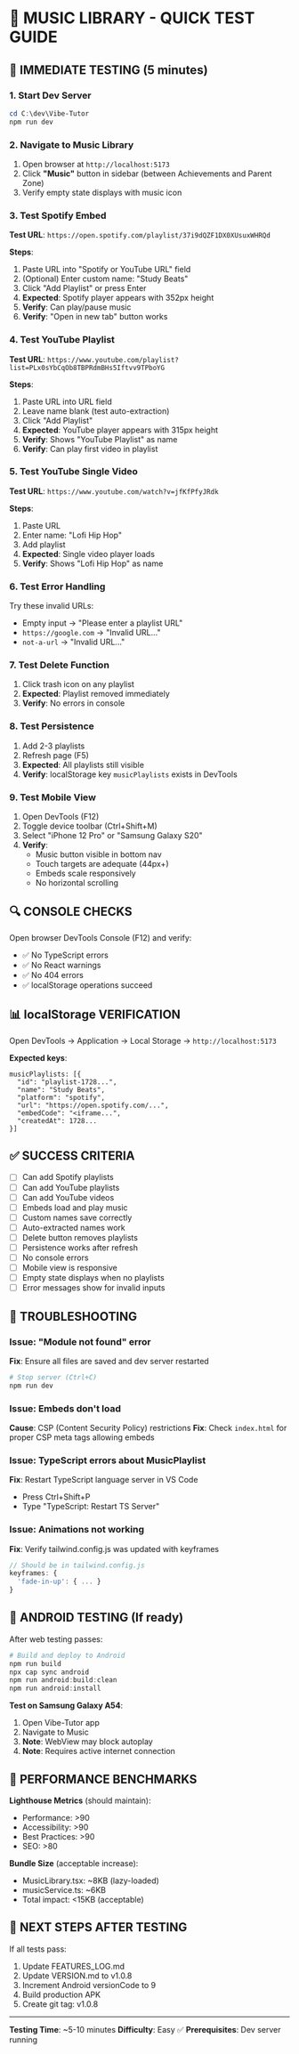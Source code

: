 # 🧪 MUSIC LIBRARY - QUICK TEST GUIDE

## 🚀 IMMEDIATE TESTING (5 minutes)

### 1. Start Dev Server
```powershell
cd C:\dev\Vibe-Tutor
npm run dev
```

### 2. Navigate to Music Library
1. Open browser at `http://localhost:5173`
2. Click **"Music"** button in sidebar (between Achievements and Parent Zone)
3. Verify empty state displays with music icon

### 3. Test Spotify Embed
**Test URL**: `https://open.spotify.com/playlist/37i9dQZF1DX0XUsuxWHRQd`

**Steps**:
1. Paste URL into "Spotify or YouTube URL" field
2. (Optional) Enter custom name: "Study Beats"
3. Click "Add Playlist" or press Enter
4. **Expected**: Spotify player appears with 352px height
5. **Verify**: Can play/pause music
6. **Verify**: "Open in new tab" button works

### 4. Test YouTube Playlist
**Test URL**: `https://www.youtube.com/playlist?list=PLx0sYbCqOb8TBPRdmBHs5Iftvv9TPboYG`

**Steps**:
1. Paste URL into URL field
2. Leave name blank (test auto-extraction)
3. Click "Add Playlist"
4. **Expected**: YouTube player appears with 315px height
5. **Verify**: Shows "YouTube Playlist" as name
6. **Verify**: Can play first video in playlist

### 5. Test YouTube Single Video
**Test URL**: `https://www.youtube.com/watch?v=jfKfPfyJRdk`

**Steps**:
1. Paste URL
2. Enter name: "Lofi Hip Hop"
3. Add playlist
4. **Expected**: Single video player loads
5. **Verify**: Shows "Lofi Hip Hop" as name

### 6. Test Error Handling
Try these invalid URLs:
- Empty input → "Please enter a playlist URL"
- `https://google.com` → "Invalid URL..."
- `not-a-url` → "Invalid URL..."

### 7. Test Delete Function
1. Click trash icon on any playlist
2. **Expected**: Playlist removed immediately
3. **Verify**: No errors in console

### 8. Test Persistence
1. Add 2-3 playlists
2. Refresh page (F5)
3. **Expected**: All playlists still visible
4. **Verify**: localStorage key `musicPlaylists` exists in DevTools

### 9. Test Mobile View
1. Open DevTools (F12)
2. Toggle device toolbar (Ctrl+Shift+M)
3. Select "iPhone 12 Pro" or "Samsung Galaxy S20"
4. **Verify**: 
   - Music button visible in bottom nav
   - Touch targets are adequate (44px+)
   - Embeds scale responsively
   - No horizontal scrolling

## 🔍 CONSOLE CHECKS

Open browser DevTools Console (F12) and verify:
- ✅ No TypeScript errors
- ✅ No React warnings
- ✅ No 404 errors
- ✅ localStorage operations succeed

## 📊 localStorage VERIFICATION

Open DevTools → Application → Local Storage → `http://localhost:5173`

**Expected keys**:
```
musicPlaylists: [{
  "id": "playlist-1728...",
  "name": "Study Beats",
  "platform": "spotify",
  "url": "https://open.spotify.com/...",
  "embedCode": "<iframe...",
  "createdAt": 1728...
}]
```

## ✅ SUCCESS CRITERIA

- [ ] Can add Spotify playlists
- [ ] Can add YouTube playlists  
- [ ] Can add YouTube videos
- [ ] Embeds load and play music
- [ ] Custom names save correctly
- [ ] Auto-extracted names work
- [ ] Delete button removes playlists
- [ ] Persistence works after refresh
- [ ] No console errors
- [ ] Mobile view is responsive
- [ ] Empty state displays when no playlists
- [ ] Error messages show for invalid inputs

## 🚨 TROUBLESHOOTING

### Issue: "Module not found" error
**Fix**: Ensure all files are saved and dev server restarted
```powershell
# Stop server (Ctrl+C)
npm run dev
```

### Issue: Embeds don't load
**Cause**: CSP (Content Security Policy) restrictions
**Fix**: Check `index.html` for proper CSP meta tags allowing embeds

### Issue: TypeScript errors about MusicPlaylist
**Fix**: Restart TypeScript language server in VS Code
- Press Ctrl+Shift+P
- Type "TypeScript: Restart TS Server"

### Issue: Animations not working
**Fix**: Verify tailwind.config.js was updated with keyframes
```javascript
// Should be in tailwind.config.js
keyframes: {
  'fade-in-up': { ... }
}
```

## 📱 ANDROID TESTING (If ready)

After web testing passes:

```powershell
# Build and deploy to Android
npm run build
npx cap sync android
npm run android:build:clean
npm run android:install
```

**Test on Samsung Galaxy A54**:
1. Open Vibe-Tutor app
2. Navigate to Music
3. **Note**: WebView may block autoplay
4. **Note**: Requires active internet connection

## 🎯 PERFORMANCE BENCHMARKS

**Lighthouse Metrics** (should maintain):
- Performance: >90
- Accessibility: >90
- Best Practices: >90
- SEO: >80

**Bundle Size** (acceptable increase):
- MusicLibrary.tsx: ~8KB (lazy-loaded)
- musicService.ts: ~6KB
- Total impact: <15KB (acceptable)

## 📝 NEXT STEPS AFTER TESTING

If all tests pass:
1. Update FEATURES_LOG.md
2. Update VERSION.md to v1.0.8
3. Increment Android versionCode to 9
4. Build production APK
5. Create git tag: v1.0.8

---

**Testing Time**: ~5-10 minutes
**Difficulty**: Easy ✅
**Prerequisites**: Dev server running
